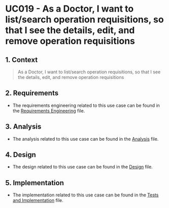 # UC019 - As a Doctor, I want to list/search operation requisitions, so that I see the details, edit, and remove operation requisitions


## 1. Context

> As a Doctor, I want to list/search operation requisitions, so that I see the details, edit, and remove operation requisitions


## 2. Requirements

* The requirements engineering related to this use case can be found in the [Requirements Engineering](01.requirements-engineering/README.md) file.

## 3. Analysis

* The analysis related to this use case can be found in the [Analysis](02.analysis/README.md) file.
 
## 4. Design

* The design related to this use case can be found in the [Design](03.design/README.md) file.

## 5. Implementation

* The implementation related to this use case can be found in the [Tests and Implementation](04.test-and-implementation/README.md) file.
